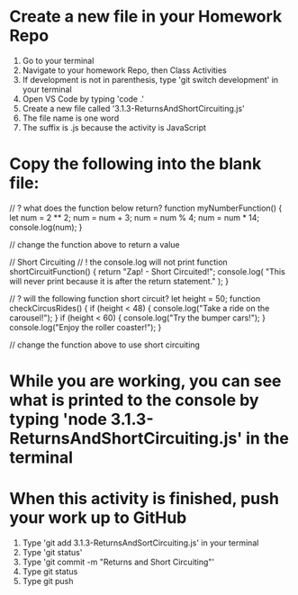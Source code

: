 # Create a new file in your Homework Repo
1. Go to your terminal
2. Navigate to your homework Repo, then Class Activities
3. If development is not in parenthesis, type 'git switch development' in your terminal
4. Open VS Code by typing 'code .'
5. Create a new file called '3.1.3-ReturnsAndShortCircuiting.js'
  1. The file name is one word
  2. The suffix is .js because the activity is JavaScript

# Copy the following into the blank file:

// ? what does the function below return?
function myNumberFunction() {
  let num = 2 ** 2;
  num = num + 3;
  num = num % 4;
  num = num * 14;
  console.log(num);
}

// change the function above to return a value

// Short Circuiting
// ! the console.log will not print
function shortCircuitFunction() {
  return "Zap! - Short Circuited!";
  console.log(
    "This will never print because it is after the return statement."
  );
}

// ? will the following function short circuit?
let height = 50;
function checkCircusRides() {
  if (height < 48) {
    console.log("Take a ride on the carousel!");
  }
  if (height < 60) {
    console.log("Try the bumper cars!");
  }
  console.log("Enjoy the roller coaster!");
}

// change the function above to use short circuiting

# While you are working, you can see what is printed to the console by typing 'node 3.1.3-ReturnsAndShortCircuiting.js' in the terminal

# When this activity is finished, push your work up to GitHub
1. Type 'git add 3.1.3-ReturnsAndSortCircuiting.js' in your terminal
2. Type 'git status'
3. Type 'git commit -m "Returns and Short Circuiting"'
4. Type git status
5. Type git push
